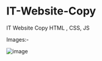 # IT-Website-Copy
IT Website Copy HTML , CSS, JS 


Images:- 

![image](https://github.com/user-attachments/assets/51631477-8c18-4dc2-bae3-478611325456)

